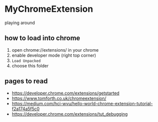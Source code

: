 # MyChromeExtension

playing around

## how to load into chrome
1. open chrome://extensions/ in your chrome
1. enable developer mode (right top corner)
1. `Load Unpacked`
1. choose this folder

## pages to read
* https://developer.chrome.com/extensions/getstarted
* https://www.tomforth.co.uk/chromeextension/
* https://medium.com/hci-wvu/hello-world-chrome-extension-tutorial-f2a174a5f5c0
* https://developer.chrome.com/extensions/tut_debugging